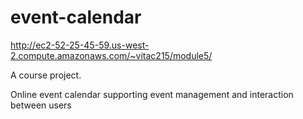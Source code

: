 # event-calendar

http://ec2-52-25-45-59.us-west-2.compute.amazonaws.com/~vitac215/module5/

A course project.

Online event calendar supporting event management and interaction between users
